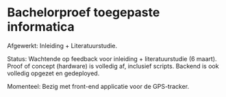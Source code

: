 # Bachelorproef toegepaste informatica

Afgewerkt: Inleiding + Literatuurstudie.

Status: Wachtende op feedback voor inleiding + literatuurstudie (6 maart). Proof of concept (hardware) is volledig af, inclusief scripts. Backend is ook volledig opgezet en gedeployed. 

Momenteel: Bezig met front-end applicatie voor de GPS-tracker.

